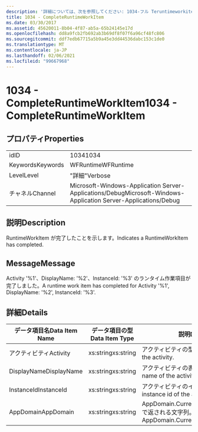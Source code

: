 ```yaml
---
description: '詳細については、次を参照してください: 1034-フル Teruntimeworkitem'
title: 1034 - CompleteRuntimeWorkItem
ms.date: 03/30/2017
ms.assetid: 45620011-8b04-4f87-ab5a-65b24145e17d
ms.openlocfilehash: dd8a9fcb2fb692ab3b69df8f07f6a96cf48fc806
ms.sourcegitcommit: ddf7edb67715a5b9a45e3dd44536dabc153c1de0
ms.translationtype: MT
ms.contentlocale: ja-JP
ms.lasthandoff: 02/06/2021
ms.locfileid: "99667968"
---
```

# <a name="1034---completeruntimeworkitem"></a><span data-ttu-id="c8fc0-103">1034 - CompleteRuntimeWorkItem</span><span class="sxs-lookup"><span data-stu-id="c8fc0-103">1034 - CompleteRuntimeWorkItem</span></span>

## <a name="properties"></a><span data-ttu-id="c8fc0-104">プロパティ</span><span class="sxs-lookup"><span data-stu-id="c8fc0-104">Properties</span></span>  
  
|||  
|-|-|  
|<span data-ttu-id="c8fc0-105">id</span><span class="sxs-lookup"><span data-stu-id="c8fc0-105">ID</span></span>|<span data-ttu-id="c8fc0-106">1034</span><span class="sxs-lookup"><span data-stu-id="c8fc0-106">1034</span></span>|  
|<span data-ttu-id="c8fc0-107">Keywords</span><span class="sxs-lookup"><span data-stu-id="c8fc0-107">Keywords</span></span>|<span data-ttu-id="c8fc0-108">WFRuntime</span><span class="sxs-lookup"><span data-stu-id="c8fc0-108">WFRuntime</span></span>|  
|<span data-ttu-id="c8fc0-109">Level</span><span class="sxs-lookup"><span data-stu-id="c8fc0-109">Level</span></span>|<span data-ttu-id="c8fc0-110">"詳細"</span><span class="sxs-lookup"><span data-stu-id="c8fc0-110">Verbose</span></span>|  
|<span data-ttu-id="c8fc0-111">チャネル</span><span class="sxs-lookup"><span data-stu-id="c8fc0-111">Channel</span></span>|<span data-ttu-id="c8fc0-112">Microsoft-Windows-Application Server-Applications/Debug</span><span class="sxs-lookup"><span data-stu-id="c8fc0-112">Microsoft-Windows-Application Server-Applications/Debug</span></span>|  
  
## <a name="description"></a><span data-ttu-id="c8fc0-113">説明</span><span class="sxs-lookup"><span data-stu-id="c8fc0-113">Description</span></span>  

 <span data-ttu-id="c8fc0-114">RuntimeWorkItem が完了したことを示します。</span><span class="sxs-lookup"><span data-stu-id="c8fc0-114">Indicates a RuntimeWorkItem has completed.</span></span>  
  
## <a name="message"></a><span data-ttu-id="c8fc0-115">Message</span><span class="sxs-lookup"><span data-stu-id="c8fc0-115">Message</span></span>  

 <span data-ttu-id="c8fc0-116">Activity '%1'、DisplayName: '%2'、InstanceId: '%3' のランタイム作業項目が完了しました。</span><span class="sxs-lookup"><span data-stu-id="c8fc0-116">A runtime work item has completed for Activity '%1', DisplayName: '%2', InstanceId: '%3'.</span></span>  
  
## <a name="details"></a><span data-ttu-id="c8fc0-117">詳細</span><span class="sxs-lookup"><span data-stu-id="c8fc0-117">Details</span></span>  
  
|<span data-ttu-id="c8fc0-118">データ項目名</span><span class="sxs-lookup"><span data-stu-id="c8fc0-118">Data Item Name</span></span>|<span data-ttu-id="c8fc0-119">データ項目の型</span><span class="sxs-lookup"><span data-stu-id="c8fc0-119">Data Item Type</span></span>|<span data-ttu-id="c8fc0-120">説明</span><span class="sxs-lookup"><span data-stu-id="c8fc0-120">Description</span></span>|  
|--------------------|--------------------|-----------------|  
|<span data-ttu-id="c8fc0-121">アクティビティ</span><span class="sxs-lookup"><span data-stu-id="c8fc0-121">Activity</span></span>|<span data-ttu-id="c8fc0-122">xs:string</span><span class="sxs-lookup"><span data-stu-id="c8fc0-122">xs:string</span></span>|<span data-ttu-id="c8fc0-123">アクティビティの型名。</span><span class="sxs-lookup"><span data-stu-id="c8fc0-123">The type name of the activity.</span></span>|  
|<span data-ttu-id="c8fc0-124">DisplayName</span><span class="sxs-lookup"><span data-stu-id="c8fc0-124">DisplayName</span></span>|<span data-ttu-id="c8fc0-125">xs:string</span><span class="sxs-lookup"><span data-stu-id="c8fc0-125">xs:string</span></span>|<span data-ttu-id="c8fc0-126">アクティビティの表示名。</span><span class="sxs-lookup"><span data-stu-id="c8fc0-126">The display name of the activity.</span></span>|  
|<span data-ttu-id="c8fc0-127">InstanceId</span><span class="sxs-lookup"><span data-stu-id="c8fc0-127">InstanceId</span></span>|<span data-ttu-id="c8fc0-128">xs:string</span><span class="sxs-lookup"><span data-stu-id="c8fc0-128">xs:string</span></span>|<span data-ttu-id="c8fc0-129">アクティビティのインスタンス ID。</span><span class="sxs-lookup"><span data-stu-id="c8fc0-129">The instance id of the activity.</span></span>|  
|<span data-ttu-id="c8fc0-130">AppDomain</span><span class="sxs-lookup"><span data-stu-id="c8fc0-130">AppDomain</span></span>|<span data-ttu-id="c8fc0-131">xs:string</span><span class="sxs-lookup"><span data-stu-id="c8fc0-131">xs:string</span></span>|<span data-ttu-id="c8fc0-132">AppDomain.CurrentDomain.FriendlyName で返される文字列。</span><span class="sxs-lookup"><span data-stu-id="c8fc0-132">The string returned by AppDomain.CurrentDomain.FriendlyName.</span></span>|
